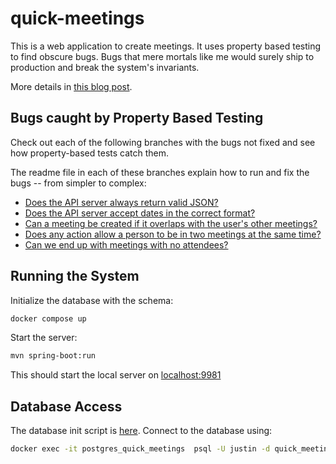 # quick-meetings

This is a web application to create meetings. It uses property based testing to find obscure bugs.
Bugs that mere mortals like me would surely ship to production and break the system's invariants.

More details in [this blog post](https://mourjo.me/blog/musings/2025/05/25/quick-meetings-why-you-need-property-based-tests/).

## Bugs caught by Property Based Testing

Check out each of the following branches with the bugs not fixed and see how property-based tests
catch them.

The readme file in each of these branches explain how to run and fix the bugs -- from simpler to complex:

- [Does the API server always return valid JSON?](https://github.com/mourjo/quick-meetings/tree/demo-1-server-never-returns-5xx)
- [Does the API server accept dates in the correct format?](https://github.com/mourjo/quick-meetings/tree/demo-2-invalid-date-range)
- [Can a meeting be created if it overlaps with the user's other meetings?](https://github.com/mourjo/quick-meetings/tree/demo-3-meeting-creation-scenarios)
- [Does any action allow a person to be in two meetings at the same time?](https://github.com/mourjo/quick-meetings/tree/demo-4-meeting-acceptations)
- [Can we end up with meetings with no attendees?](https://github.com/mourjo/quick-meetings/tree/demo-5-empty-meetings)
  

## Running the System

Initialize the database with the schema:

```bash
docker compose up
```

Start the server:

```bash
mvn spring-boot:run 
```

This should start the local server
on [localhost:9981](http://localhost:9981/swagger-ui/index.html#/)

## Database Access

The database init script
is [here](https://github.com/mourjo/quick-meetings/blob/main/src/test/resources/init.sql). Connect
to the database using:

```bash
docker exec -it postgres_quick_meetings  psql -U justin -d quick_meetings_test_db
```
